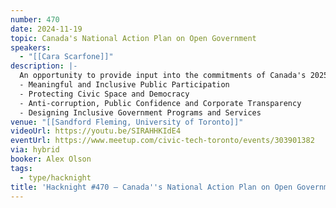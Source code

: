 ```yaml
---
number: 470
date: 2024-11-19
topic: Canada's National Action Plan on Open Government
speakers:
  - "[[Cara Scarfone]]"
description: |-
  An opportunity to provide input into the commitments of Canada's 2025-29 National Action Plan (NAP) on Open Government! Join in the discussion and have your say on where you would like to see improved transparency, accountability, and public participation in the Government of Canada in four key areas:
  - Meaningful and Inclusive Public Participation
  - Protecting Civic Space and Democracy
  - Anti-corruption, Public Confidence and Corporate Transparency
  - Designing Inclusive Government Programs and Services
venue: "[[Sandford Fleming, University of Toronto]]"
videoUrl: https://youtu.be/SIRAHHKIdE4
eventUrl: https://www.meetup.com/civic-tech-toronto/events/303901382
via: hybrid
booker: Alex Olson
tags:
  - type/hacknight
title: 'Hacknight #470 – Canada''s National Action Plan on Open Government'
---
```

